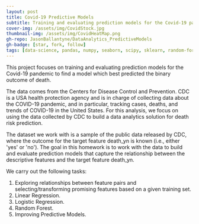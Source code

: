 ```yaml
---
layout: post
title: Covid-19 Predictive Models
subtitle: Training and evaluating prediction models for the Covid-19 pandemic
cover-img: /assets/img/CovidStock.jpg
thumbnail-img: /assets/img/CovidHeatMap.png
gh-repo: JasonBallantyne/DataAnalytics_PredictiveModels
gh-badge: [star, fork, follow]
tags: [data-science, pandas, numpy, seaborn, scipy, sklearn, random-forest, linear-regression, logistic-regression]
---
```


This project focuses on training and evaluating prediction models for the Covid-19 pandemic to find a model which best predicted the binary outcome of death. 

The data comes from the Centers for Disease Control and Prevention. CDC is a USA health protection agency and is in charge of collecting data about the COVID-19 pandemic, and in particular, tracking cases, deaths, and trends of COVID-19 in the United States. 
For this analysis, we focus on using the data collected by CDC to build a data analytics solution for death risk prediction.

The dataset we work with is a sample of the public data released by CDC, where the outcome for the target feature death_yn is known (i.e., either 'yes' or 'no').
The goal in this homework is to work with the data to build and evaluate prediction models that capture the relationship between the descriptive features and the target feature death_yn.

We carry out the following tasks:
1. Exploring relationships between feature pairs and selecting/transforming promising features based on a given training set.
2. Linear Regression.
3. Logistic Regression.
4. Random Forest.
5. Improving Predictive Models.
